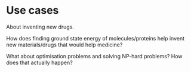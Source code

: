 # Use cases

About inventing new drugs.

How does finding ground state energy of molecules/proteins help invent new materials/drugs that would help medicine?

What about optimisation problems and solving NP-hard problems? How does that actually happen?
